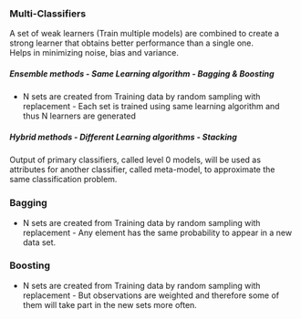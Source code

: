 ### Multi-Classifiers
A set of weak learners (Train multiple models) are combined to create a strong learner that obtains better performance than a single one. <br/>
Helps in minimizing noise, bias and variance. <br/>
##### Ensemble methods - Same Learning algorithm - Bagging & Boosting
* N sets are created from Training data by random sampling with replacement - Each set is trained using same learning algorithm and thus N learners are generated
##### Hybrid methods - Different Learning algorithms - Stacking
Output of primary classifiers, called level 0 models, will be used as attributes for another classifier, called meta-model, to approximate the same classification problem. <br/>

### Bagging
* N sets are created from Training data by random sampling with replacement - Any element has the same probability to appear in a new data set.

### Boosting
* N sets are created from Training data by random sampling with replacement - But observations are weighted and therefore some of them will take part in the new sets more often.



 <br/>
